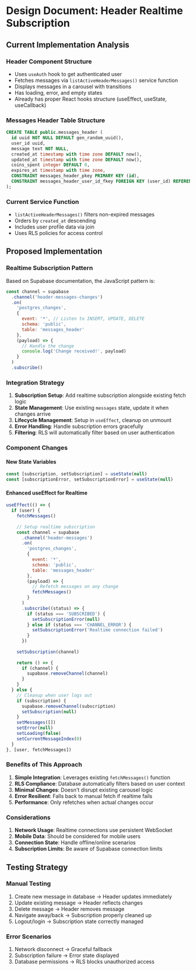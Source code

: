 # Design Document: Header Realtime Subscription

## Current Implementation Analysis

### Header Component Structure
- Uses `useAuth` hook to get authenticated user
- Fetches messages via `listActiveHeaderMessages()` service function
- Displays messages in a carousel with transitions
- Has loading, error, and empty states
- Already has proper React hooks structure (useEffect, useState, useCallback)

### Messages Header Table Structure
```sql
CREATE TABLE public.messages_header (
  id uuid NOT NULL DEFAULT gen_random_uuid(),
  user_id uuid,
  message text NOT NULL,
  created_at timestamp with time zone DEFAULT now(),
  updated_at timestamp with time zone DEFAULT now(),
  coins_spent integer DEFAULT 0,
  expires_at timestamp with time zone,
  CONSTRAINT messages_header_pkey PRIMARY KEY (id),
  CONSTRAINT messages_header_user_id_fkey FOREIGN KEY (user_id) REFERENCES public.profiles(id)
);
```

### Current Service Function
- `listActiveHeaderMessages()` filters non-expired messages
- Orders by `created_at` descending
- Includes user profile data via join
- Uses RLS policies for access control

## Proposed Implementation

### Realtime Subscription Pattern
Based on Supabase documentation, the JavaScript pattern is:

```javascript
const channel = supabase
  .channel('header-messages-changes')
  .on(
    'postgres_changes',
    {
      event: '*', // Listen to INSERT, UPDATE, DELETE
      schema: 'public', 
      table: 'messages_header'
    },
    (payload) => {
      // Handle the change
      console.log('Change received!', payload)
    }
  )
  .subscribe()
```

### Integration Strategy

1. **Subscription Setup**: Add realtime subscription alongside existing fetch logic
2. **State Management**: Use existing `messages` state, update it when changes arrive
3. **Lifecycle Management**: Setup in `useEffect`, cleanup on unmount
4. **Error Handling**: Handle subscription errors gracefully
5. **Filtering**: RLS will automatically filter based on user authentication

### Component Changes

#### New State Variables
```javascript
const [subscription, setSubscription] = useState(null)
const [subscriptionError, setSubscriptionError] = useState(null)
```

#### Enhanced useEffect for Realtime
```javascript
useEffect(() => {
  if (user) {
    fetchMessages()
    
    // Setup realtime subscription
    const channel = supabase
      .channel('header-messages')
      .on(
        'postgres_changes',
        {
          event: '*',
          schema: 'public',
          table: 'messages_header'
        },
        (payload) => {
          // Refetch messages on any change
          fetchMessages()
        }
      )
      .subscribe((status) => {
        if (status === 'SUBSCRIBED') {
          setSubscriptionError(null)
        } else if (status === 'CHANNEL_ERROR') {
          setSubscriptionError('Realtime connection failed')
        }
      })
    
    setSubscription(channel)
    
    return () => {
      if (channel) {
        supabase.removeChannel(channel)
      }
    }
  } else {
    // Cleanup when user logs out
    if (subscription) {
      supabase.removeChannel(subscription)
      setSubscription(null)
    }
    setMessages([])
    setError(null)
    setLoading(false)
    setCurrentMessageIndex(0)
  }
}, [user, fetchMessages])
```

### Benefits of This Approach

1. **Simple Integration**: Leverages existing `fetchMessages()` function
2. **RLS Compliance**: Database automatically filters based on user context
3. **Minimal Changes**: Doesn't disrupt existing carousel logic
4. **Error Resilient**: Falls back to manual fetch if realtime fails
5. **Performance**: Only refetches when actual changes occur

### Considerations

1. **Network Usage**: Realtime connections use persistent WebSocket
2. **Mobile Data**: Should be considered for mobile users
3. **Connection State**: Handle offline/online scenarios
4. **Subscription Limits**: Be aware of Supabase connection limits

## Testing Strategy

### Manual Testing
1. Create new message in database → Header updates immediately
2. Update existing message → Header reflects changes  
3. Delete message → Header removes message
4. Navigate away/back → Subscription properly cleaned up
5. Logout/login → Subscription state correctly managed

### Error Scenarios
1. Network disconnect → Graceful fallback
2. Subscription failure → Error state displayed
3. Database permissions → RLS blocks unauthorized access